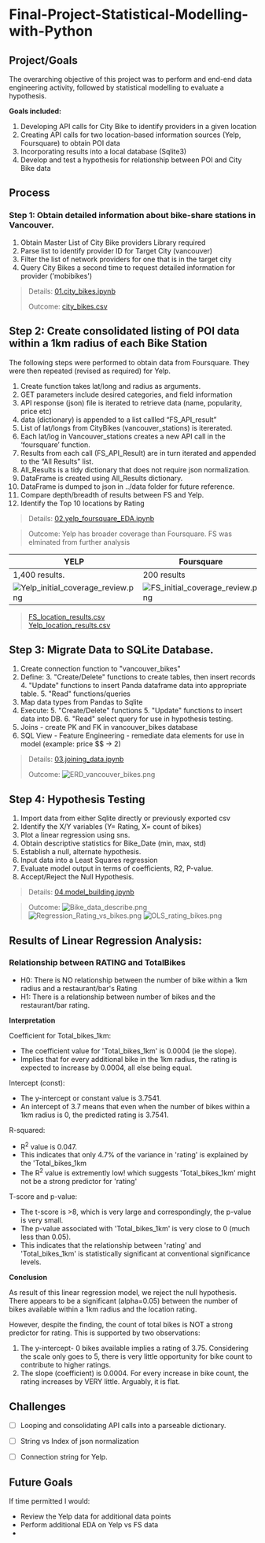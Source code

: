 # Final-Project-Statistical-Modelling-with-Python

## Project/Goals
The overarching objective of this project was to perform and end-end data engineering activity, followed by statistical modelling to evaluate a hypothesis. 

**Goals included:** 
1. Developing API calls for City Bike to identify providers in a given location
2. Creating API calls  for two location-based information sources (Yelp, Foursquare) to obtain POI data
3. Incorporating results into a local database (Sqlite3)
4. Develop and test a hypothesis for relationship between POI and City Bike data 

## Process

### Step 1: Obtain detailed information about bike-share stations in Vancouver.
1. Obtain Master List of City Bike providers
Library required
2. Parse list to identify provider ID for Target City (vancouver)
3. Filter the list of network providers for one that is in the target city
4. Query City Bikes a second time to request detailed information for provider ('mobibikes')

> Details:  [01.city_bikes.ipynb](notebooks%2F01.city_bikes.ipynb)
> 
> Outcome: [city_bikes.csv](data%2Fcity_bikes.csv)

## Step 2: Create consolidated listing of POI data within a 1km radius of each Bike Station

The following steps were performed to obtain data from Foursquare. They were then repeated (revised as required) for Yelp. 
1. Create function takes lat/long and radius as arguments.
2. GET parameters include desired categories, and field information
3. API response (json) file is iterated to retrieve data (name, popularity, price etc)
4. data (dictionary) is appended to a list callled “FS_API_result”
5. List of lat/longs from CityBikes (vancouver_stations) is itererated.
6. Each lat/log in Vancouver_stations creates a new API call in the ‘foursquare’ function.
7. Results from each call (FS_API_Result) are in turn iterated and appended to the “All Results” list.
8. All_Results is a tidy dictionary that does not require json normalization.
9. DataFrame is created using All_Results dictionary.
10. DataFrame is dumped to json in ../data folder for future reference.
11. Compare depth/breadth of results between FS and Yelp.
12. Identify the Top 10 locations by Rating

> Details: [02.yelp_foursquare_EDA.ipynb](notebooks%2F02.yelp_foursquare_EDA.ipynb)


> Outcome: Yelp has broader coverage than Foursquare. FS was elminated from further analysis

| YELP           | Foursquare  |
|----------------|-------------|
| 1,400 results. | 200 results |
|  ![Yelp_initial_coverage_review.png](images%2FYelp_initial_coverage_review.png)               |![FS_initial_coverage_review.png](images%2FFS_initial_coverage_review.png)             |

>   [FS_location_results.csv](data%2FFS_location_results.csv)\
>   [Yelp_location_results.csv](data%2FYelp_location_results.csv)

## Step 3: Migrate Data to SQLite Database.
1. Create connection function to "vancouver_bikes"
2. Define:
   3. "Create/Delete" functions to create tables, then insert records
   4. "Update" functions to insert Panda dataframe data into appropriate table.
   5. "Read" functions/queries 
3. Map data types from Pandas to Sqlite
4. Execute: 
   5. "Create/Delete" functions
   5. "Update" functions to insert data into DB.
   6. "Read" select query for use in hypothesis testing. 
6. Joins - create PK and FK in vancouver_bikes database
7. SQL View - Feature Engineering - remediate data elements for use in model (example: price $$ -> 2)

> Details: [03.joining_data.ipynb](notebooks%2F03.joining_data.ipynb)
> 
> Outcome:
> ![ERD_vancouver_bikes.png](images%2FERD_vancouver_bikes.png)

## Step 4: Hypothesis Testing
1. Import data from either Sqlite directly or previously exported csv
2. Identify the X/Y variables (Y= Rating, X= count of bikes)
3. Plot a linear regression using sns. 
4. Obtain descriptive statistics for Bike_Date (min, max, std)
5. Establish a null, alternate hypothesis.
6. Input data into a Least Squares regression
6. Evaluate model output in terms of coefficients, R2, P-value. 
7. Accept/Reject the Null Hypothesis.

> Details: [04.model_building.ipynb](notebooks%2F04.model_building.ipynb)

> Outcome: ![Bike_data_describe.png](images%2FBike_data_describe.png)
> ![Regression_Rating_vs_bikes.png](images%2FRegression_Rating_vs_bikes.png)
> ![OLS_rating_bikes.png](images%2FOLS_rating_bikes.png)

## Results of Linear Regression Analysis:

### Relationship between RATING and TotalBikes

* H0: There is NO relationship between the number of bike within a 1km radius and a restaurant/bar's Rating
* H1: There is a relationship between number of bikes and the restaurant/bar rating.

**Interpretation**

Coefficient for Total_bikes_1km: 
* The coefficient value for 'Total_bikes_1km' is 0.0004 (ie the slope). 
* Implies that for every additional bike in the 1km radius, the rating is expected to increase by 0.0004, all else being equal.

Intercept (const): 
* The y-intercept or constant value is 3.7541. 
* An intercept of 3.7 means that even when the number of bikes within a 1km radius is 0, the predicted rating is 3.7541.

R-squared:
 * R<sup>2</sup> value is 0.047. 
  * This indicates that only 4.7% of the variance in 'rating' is explained by the 'Total_bikes_1km
  * The R<sup>2</sup> value is extremently low! which suggests 'Total_bikes_1km' might not be a strong predictor for 'rating'

T-score and p-value: 
* The t-score is >8, which is very large and correspondingly, the p-value is very small.
* The p-value associated with 'Total_bikes_1km' is very close to 0 (much less than 0.05).
 * This indicates that the relationship between 'rating' and 'Total_bikes_1km' is statistically significant at conventional significance levels.

**Conclusion**

As result of this linear regression model, we reject the null hypothesis. There appears to be a significant (alpha=0.05) between the number of bikes available within a 1km radius and the location rating. 

However, despite the finding, the count of total bikes is NOT a strong predictor for rating. This is supported by two observations: 
1. The y-intercept- 0 bikes available implies a rating of 3.75. Considering the scale only goes to 5, there is very little opportunity for bike count to contribute to higher ratings. 
2. The slope (coefficient) is  0.0004. For every increase in bike count, the rating increases by VERY little. Arguably, it is flat. 

## Challenges 

- [ ] Looping and consolidating API calls into a parseable dictionary.
- [ ] String vs Index of json normalization
- [ ] Connection string for Yelp. 


## Future Goals
If time permitted I would:
- Review the Yelp data for additional data points 
- Perform additional EDA on Yelp vs FS data
- 
